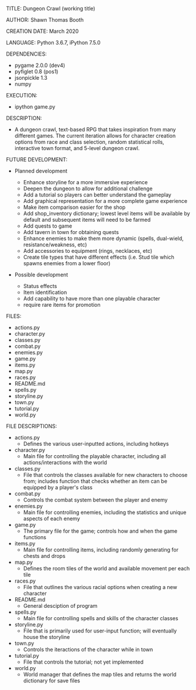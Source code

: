 TITLE: Dungeon Crawl (working title)

AUTHOR: Shawn Thomas Booth

CREATION DATE: March 2020

LANGUAGE: Python 3.6.7, iPython 7.5.0

DEPENDENCIES:
- pygame 2.0.0 (dev4)
- pyfiglet 0.8 (pos1)
- jsonpickle 1.3
- numpy

EXECUTION:
- ipython game.py
 
DESCRIPTION:
- A dungeon crawl, text-based RPG that takes inspiration from many different games. The current iteration allows for character creation options from race and class selection, random statistical rolls, interactive town format, and 5-level dungeon crawl.  

FUTURE DEVELOPMENT:
- Planned development
    - Enhance storyline for a more immersive experience
    - Deepen the dungeon to allow for additional challenge
    - Add a tutorial so players can better understand the gameplay
    - Add graphical representation for a more complete game experience
    - Make item comparison easier for the shop
    - Add shop_inventory dictionary; lowest level items will be available by default and subsequent items will need to be farmed
    - Add quests to game
    - Add tavern in town for obtaining quests
    - Enhance enemies to make them more dynamic (spells, dual-wield, resistance/weakness, etc)
    - Add accessories to equipment (rings, necklaces, etc)
    - Create tile types that have different effects (i.e. Stud tile which spawns enemies from a lower floor)

- Possible development
    - Status effects
    - Item identification
    - Add capability to have more than one playable character
    - require rare items for promotion

FILES:
- actions.py
- character.py
- classes.py
- combat.py
- enemies.py
- game.py
- items.py
- map.py
- races.py
- README.md
- spells.py
- storyline.py
- town.py
- tutorial.py
- world.py

FILE DESCRIPTIONS:
- actions.py
    - Defines the various user-inputted actions, including hotkeys
- character.py
    - Main file for controlling the playable character, including all actions/interactions with the world
- classes.py
    - File that controls the classes available for new characters to choose from; includes function that checks whether an item can be equipped by a player's class
- combat.py
    - Controls the combat system between the player and enemy
- enemies.py
    - Main file for controlling enemies, including the statistics and unique aspects of each enemy
- game.py
    - The primary file for the game; controls how and when the game functions
- items.py
    - Main file for controlling items, including randomly generating for chests and drops
- map.py
    - Defines the room tiles of the world and available movement per each tile
- races.py
    - File that outlines the various racial options when creating a new character
- README.md
    - General desciption of program
- spells.py
    - Main file for controlling spells and skills of the character classes
- storyline.py
    - File that is primarily used for user-input function; will eventually house the storyline
- town.py
    - Controls the iteractions of the character while in town
- tutorial.py
    - File that controls the tutorial; not yet implemented
- world.py
    - World manager that defines the map tiles and returns the world dictionary for save files
